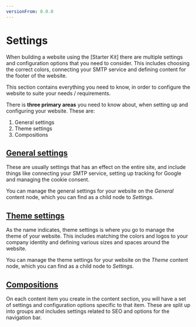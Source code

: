 ```yaml
---
versionFrom: 8.0.0
---
```


# Settings

When building a website using the [Starter Kit] there are multiple settings and configuration options that you need to consider. This includes choosing the correct colors, connecting your SMTP service and defining content for the footer of the website.

This section contains everything you need to know, in order to configure the website to suite your needs / requirements.

There is **three primary areas** you need to know about, when setting up and configuring your website. These are:

1. General settings
2. Theme settings
3. Compositions

## [General settings](/General-settings)

These are usually settings that has an effect on the entire site, and include things like connecting your SMTP service, setting up tracking for Google and managing the cookie consent.

You can manage the general settings for your website on the *General* content node, which you can find as a child node to *Settings*.

## [Theme settings](Theme-settings)

As the name indicates, theme settings is where you go to manage the theme of your website. This includes matching the colors and logos to your company identity and defining various sizes and spaces around the website.

You can manage the theme settings for your website on the *Theme* content node, which you can find as a child node to *Settings*.

## [Compositions](Compositions)

On each content item you create in the content section, you will have a set of settings and configuration options specific to that item. These are split up into groups and includes settings related to SEO and options for the navigation bar.
